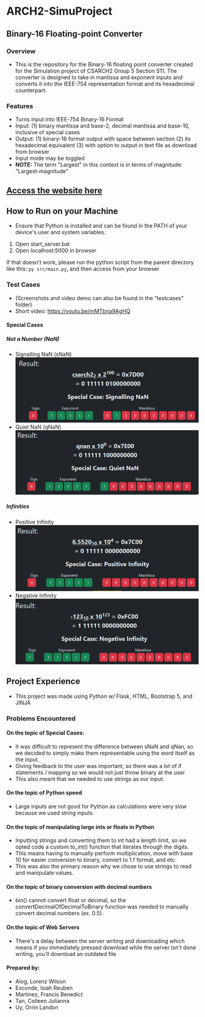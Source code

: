 # ARCH2-SimuProject
## Binary-16 Floating-point Converter
### Overview
- This is the repository for the Binary-16 floating point converter created for the Simulation project of CSARCH2 Group 5 Section S11. The converter is designed to take in mantissa and exponent inputs and converts it into the IEEE-754 representation format and its hexadecimal counterpart.

### Features
- Turns input into IEEE-754 Binary-16 Format
- Input: (1) binary mantissa and base-2, decimal mantissa and base-10, inclusive of special cases
- Output: (1) binary-16 format output with space between section (2) its hexadecimal equivalent (3)
with option to output in text file as download from browser
- Input mode may be toggled
- **NOTE:** The term "Largest" in this context is in terms of magnitude: "Largest-magnitude"

## [Access the website here](http://nemurinou.pythonanywhere.com/)

## How to Run on your Machine
- Ensure that Python is installed and can be found in the PATH of your device's user and system variables.
1. Open start_server.bat
2. Open localhost:5000 in browser

If that doesn't work, please run the python script from the parent directory like this:
`py src/main.py`, and then access from your browser


### Test Cases 
- (Screenshots and video demo can also be found in the "testcases" folder)
- Short video: https://youtu.be/mMTbna9AgHQ
#### Special Cases


##### Not a Number (NaN)
- Signalling NaN (sNaN)
![snan](./testcases/csarch2asinput(BIN).png?raw=true)
- Quiet NaN (qNaN)
![qnan](./testcases/qnanDec.png?raw=true)

##### Infinities
- Positive Infinity
![pinf](./testcases/positiveInfiDec(firstcase).png?raw=true)
- Negative Infinity
![ninf](/testcases/negativeInfiDec.png?raw=true)

## Project Experience
- This project was made using Python w/ Flask, HTML, Bootstrap 5, and JINJA

### Problems Encountered
#### On the topic of Special Cases:
- It was difficult to represent the difference between sNaN and qNan, so we decided to simply make them representable using the word itself as the input.
- Giving feedback to the user was important, so there was a lot of if statements / mapping so we would not just throw binary at the user
- This also meant that we needed to use strings as our input.
  
#### On the topic of Python speed
- Large inputs are not good for Python as calculations were very slow because we used string inputs.

#### On the topic of manipulating large ints or floats in Python
- Inputting strings and converting them to int had a length limit, so we opted code a custom to_int() function that iterates through the digits.
- This means having to manually perform multiplication, move with base 10 for easier conversion to binary, convert to 1.f format, and etc.
- This was also the primary reason why we chose to use strings to read and manipulate values.

#### On the topic of binary conversion with decimal numbers
- bin() cannot convert float or decimal, so the convertDecimalOfDecimalToBinary function was needed to manually convert decimal numbers (ex. 0.5). 

#### On the topic of Web Servers
- There's a delay between the server writing and downloading which means if you immediately pressed download while the server isn't done writing, you'll download an outdated file

#### Prepared by:
- Alog, Lorenz Wilson
- Exconde, Isiah Reuben
- Martinez, Francis Benedict
- Tan, Colleen Julianna
- Uy, Orrin Landon
